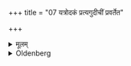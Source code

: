 +++
title = "07 यत्रोदकं प्रत्यगुदीचीं प्रवर्तेत"

+++

<details><summary>मूलम्</summary>

यत्रोदकं प्रत्यगुदीचीं प्रवर्तेत ७
</details>

<details><summary>Oldenberg</summary>

7. Where the water flows off to the north-west.
</details>
